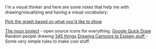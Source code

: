 I'm a visual thinker and here are some notes that help me with drawing/visualizing and having a visual vocabulary: 

[Pick the graph based on what you'd like to show](https://towardsdatascience.com/5-quick-and-easy-data-visualizations-in-python-with-code-a2284bae952f)

[The noun project](thenounproject.com) - open source icons for everything.
[Google Quick Draw](https://quickdraw.withgoogle.com/data) Random people drawing [345 things](https://github.com/googlecreativelab/quickdraw-dataset/blob/master/categories.txt)
[Drawing Cartoons to Explain stuff ](https://jvns.ca/zines/)  -  Some very simple rules to make cool stuff.

